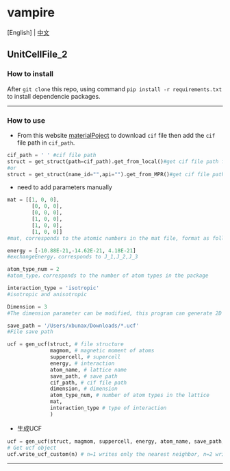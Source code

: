 # vampire
[English] | [中文](README-cn.md)
## UnitCellFile_2 

### How to install

After `git clone` this repo, using command `pip install -r requirements.txt` to install dependencie packages.

***

### How to use
+ From this website [materialPoject](https://materialsproject.org) to download `cif` file then add the `cif` file path in `cif_path`.
```python
cif_path = ' ' #cif file path
struct = get_struct(path=cif_path).get_from_local()#get cif file path from local
#or
struct = get_struct(name_id="",api="").get_from_MPR()#get cif file path with api

```

+ need to add parameters manually

```python
mat = [[1, 0, 0], 
		[0, 0, 0], 
		[0, 0, 0],
		[1, 0, 0], 
		[1, 0, 0],
		[1, 0, 0]]
#mat, corresponds to the atomic numbers in the mat file, format as follows

energy = [-10.88E-21,-14.62E-21, 4.18E-21]
#exchangeEnergy，corresponds to J_1,J_2,J_3

atom_type_num = 2
#atom_type，corresponds to the number of atom types in the package

interaction_type = 'isotropic' 
#isotropic and anisotropic

Dimension = 3 
#The dimension parameter can be modified, this program can generate 2D or 3D ucf files

save_path = '/Users/xbunax/Downloads/*.ucf'
#File save path

ucf = gen_ucf(struct, # file structure
              magmom, # magnetic moment of atoms
              suppercell, # supercell
              energy, # interaction
              atom_name, # lattice name
              save_path, # save path
              cif_path, # cif file path
              dimension, # dimension
              atom_type_num, # number of atom types in the lattice
              mat,
              interaction_type # type of interaction
              )

```

+ 生成UCF

```python
ucf = gen_ucf(struct, magmom, suppercell, energy, atom_name, save_path, cif_path, dimension, atom_type_num, mat, interaction_type)
# Get ucf object
ucf.write_ucf_custom(n) # n=1 writes only the nearest neighbor, n=2 writes the nearest and next-nearest neighbors, and so on
```
***

